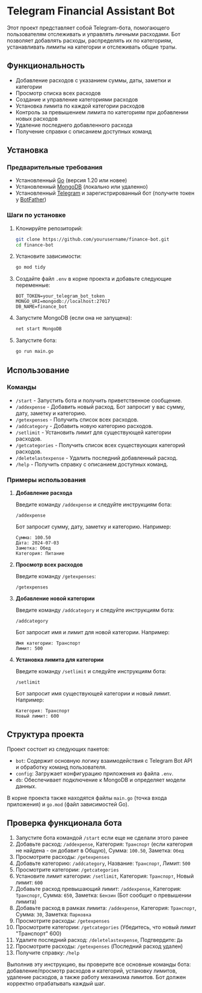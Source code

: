 # Telegram Financial Assistant Bot

Этот проект представляет собой Telegram-бота, помогающего пользователям отслеживать и управлять личными расходами. Бот позволяет добавлять расходы, распределять их по категориям, устанавливать лимиты на категории и отслеживать общие траты.

## Функциональность

- Добавление расходов с указанием суммы, даты, заметки и категории
- Просмотр списка всех расходов
- Создание и управление категориями расходов
- Установка лимита по каждой категории расходов
- Контроль за превышением лимита по категориям при добавлении новых расходов
- Удаление последнего добавленного расхода
- Получение справки с описанием доступных команд

## Установка

### Предварительные требования

- Установленный [Go](https://golang.org/doc/install) (версия 1.20 или новее)
- Установленный [MongoDB](https://docs.mongodb.com/manual/installation/) (локально или удаленно)
- Установленный [Telegram](https://telegram.org/) и зарегистрированный бот (получите токен у [BotFather](https://core.telegram.org/bots#6-botfather))

### Шаги по установке

1. Клонируйте репозиторий:

   ```bash
   git clone https://github.com/yourusername/finance-bot.git
   cd finance-bot
   ```

2. Установите зависимости:

   ```bash
   go mod tidy
   ```

3. Создайте файл `.env` в корне проекта и добавьте следующие переменные:

   ```plaintext
   BOT_TOKEN=your_telegram_bot_token
   MONGO_URI=mongodb://localhost:27017
   DB_NAME=finance_bot
   ```

4. Запустите MongoDB (если она не запущена):

   ```bash
   net start MongoDB
   ```

5. Запустите бота:

   ```bash
   go run main.go
   ```

## Использование

### Команды

- `/start` - Запустить бота и получить приветственное сообщение.
- `/addexpense` - Добавить новый расход. Бот запросит у вас сумму, дату, заметку и категорию.
- `/getexpenses` - Получить список всех расходов.
- `/addcategory` - Добавить новую категорию расходов.
- `/setlimit` - Установить лимит для существующей категории расходов.
- `/getcategories` - Получить список всех существующих категорий расходов.
- `/deletelastexpense` - Удалить последний добавленный расход.
- `/help` - Получить справку с описанием доступных команд.

### Примеры использования

1. **Добавление расхода**

   Введите команду `/addexpense` и следуйте инструкциям бота:
   ```
   /addexpense
   ```
   Бот запросит сумму, дату, заметку и категорию. Например:
   ```
   Сумма: 100.50
   Дата: 2024-07-03
   Заметка: Обед
   Категория: Питание
   ```

2. **Просмотр всех расходов**

   Введите команду `/getexpenses`:
   ```
   /getexpenses
   ```

3. **Добавление новой категории**

   Введите команду `/addcategory` и следуйте инструкциям бота:
   ```
   /addcategory
   ```
   Бот запросит имя и лимит для новой категории. Например:
   ```
   Имя категории: Транспорт
   Лимит: 500
   ```

4. **Установка лимита для категории**

   Введите команду `/setlimit` и следуйте инструкциям бота:
   ```
   /setlimit
   ```
   Бот запросит имя существующей категории и новый лимит. Например:
   ```
   Категория: Транспорт
   Новый лимит: 600
   ```

## Структура проекта

Проект состоит из следующих пакетов:

- `bot`: Содержит основную логику взаимодействия с Telegram Bot API и обработку команд пользователя.
- `config`: Загружает конфигурацию приложения из файла `.env`.
- `db`: Обеспечивает подключение к MongoDB и определяет модели данных.

В корне проекта также находятся файлы `main.go` (точка входа приложения) и `go.mod` (файл зависимостей Go).

## Проверка функционала бота

1. Запустите бота командой `/start` если еще не сделали этого ранее
2. Добавьте расход: `/addexpense`, Категория: `Транспорт` (если категория не найдена - он добавит в Общую), Сумма: `100.50`, Заметка: `Обед` 
3. Просмотрите расходы: `/getexpenses`
4. Добавьте категорию: `/addcategory`, Название: `Транспорт`, Лимит: `500`
5. Просмотрите категории: `/getcategories`
6. Установите лимит категории: `/setlimit`, Категория: `Транспорт`, Новый лимит: `600`
7. Добавьте расход превышающий лимит: `/addexpense`, Категория: `Транспорт`, Сумма: `650`, Заметка: `Бензин` (Бот сообщит о превышении лимита)
8. Добавьте расход в рамках лимита: `/addexpense`, Категория: `Транспорт`, Сумма: `30`, Заметка: `Парковка`
9. Просмотрите расходы: `/getexpenses` 
10. Просмотрите категории: `/getcategories` (Убедитесь, что новый лимит "Транспорт" 600)
11. Удалите последний расход: `/deletelastexpense`, Подтвердите: `Да`
12. Просмотрите расходы: `/getexpenses` (Последний расход удален)
13. Получите справку: `/help`

Выполнив эту инструкцию, вы проверите все основные команды бота: добавление/просмотр расходов и категорий, установку лимитов, удаление расходов, а также работу механизма лимитов. Бот должен корректно отрабатывать каждый шаг.
